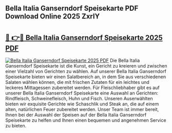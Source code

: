 ## Bella Italia Ganserndorf Speisekarte PDF Download Online 2025 ZxrlY

# <h2><a href="http://gc9l62a.nevu.top/?p=Bella+Italia+Ganserndorf+Speisekarte">🔗 👉🔴 Bella Italia Ganserndorf Speisekarte 2025 PDF</a></h2>

[![Bella Italia Ganserndorf Speisekarte 2025 PDF](https://i.imgur.com/dBaPXMq.png)](http://gc9l62a.nevu.top/?p=Bella+Italia+Ganserndorf+Speisekarte)
Die Bella Italia Ganserndorf Speisekarte ist die Kunst, ein Gericht zu kreieren und zwischen einer Vielzahl von Gerichten zu wählen. Auf unserer Bella Italia Ganserndorf Speisekarte bieten wir einen Salatbereich an, in dem Sie aus verschiedenen Salaten wählen können, die mit frischen Zutaten für ein leichtes und leckeres Mittagessen zubereitet werden. Für Fleischliebhaber gibt es auf unserer Bella Italia Ganserndorf Speisekarte eine Auswahl an Gerichten: Rindfleisch, Schweinefleisch, Huhn und Fisch. Unseren Auserwählten bieten wir exquisite Gerichte wie Schaschlik und Steak an, die auf einem alten, natürlichen Feuer zubereitet werden. Unser Team ist immer bereit, Ihnen bei der Auswahl der Speisen auf der Bella Italia Ganserndorf Speisekarte zu helfen und Ihnen einen bequemen und angenehmen Service zu bieten.
